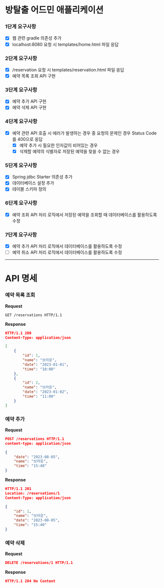 # 방탈출 어드민 애플리케이션

### 1단계 요구사항
- [x] 웹 관련 gradle 의존성 추가
- [x] localhost:8080 요청 시 templates/home.html 파일 응답

### 2단계 요구사항
- [x] /reservation 요청 시 templates/reservation.html 파일 응답
- [x] 예약 목록 조회 API 구현

### 3단계 요구사항
- [x] 예약 추가 API 구현
- [x] 예약 삭제 API 구현

### 4단계 요구사항
- [x] 예약 관련 API 호출 시 에러가 발생하는 경우 중 요청의 문제인 경우 Status Code를 400으로 응답
  - [x] 예약 추가 시 필요한 인자값이 비어있는 경우
  - [x] 삭제할 예약의 식별자로 저장된 예약을 찾을 수 없는 경우

### 5단계 요구사항
- [x] Spring jdbc Starter 의존성 추가
- [x] 데이터베이스 설정 추가
- [x] 테이블 스키마 정의

### 6단계 요구사항
- [x] 예약 조회 API 처리 로직에서 저장된 예약을 조회할 때 데이터베이스를 활용하도록 수정

### 7단계 요구사항
- [x] 예약 추가 API 처리 로직에서 데이터베이스를 활용하도록 수정
- [ ] 예약 취소 API 처리 로직에서 데이터베이스를 활용하도록 수정

---

# API 명세
### 예약 목록 조회
**Request**
```
GET /reservations HTTP/1.1
```
**Response**
```json
HTTP/1.1 200
Content-Type: application/json

[
    {
        "id": 1,
        "name": "브라운",
        "date": "2023-01-01",
        "time": "10:00"
    },
    {
        "id": 2,
        "name": "브라운",
        "date": "2023-01-02",
        "time": "11:00"
    }
]
```

### 예약 추가
**Request**
```json
POST /reservations HTTP/1.1
content-type: application/json

{
    "date": "2023-08-05",
    "name": "브라운",
    "time": "15:40"
}
```
**Response**
```json
HTTP/1.1 201
Location: /reservations/1
Content-Type: application/json

{
    "id": 1,
    "name": "브라운",
    "date": "2023-08-05",
    "time": "15:40"
}
```

### 예약 삭제
**Request**
```json
DELETE /reservations/1 HTTP/1.1
```
**Response**
```json
HTTP/1.1 204 No Content
```
